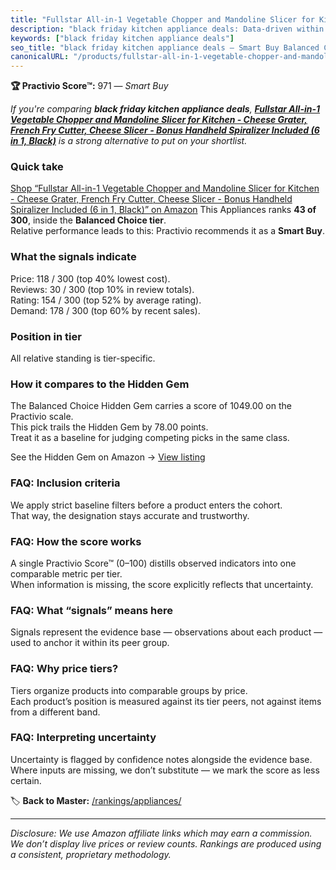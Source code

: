 ```yaml
---
title: "Fullstar All-in-1 Vegetable Chopper and Mandoline Slicer for Kitchen - Cheese Grater, French Fry Cutter, Cheese Slicer - Bonus Handheld Spiralizer Included (6 in 1, Black)"
description: "black friday kitchen appliance deals: Data-driven within Balanced Choice ranking using the Practivio Score™. Positioned by quality, value, demand, findability,…"
keywords: ["black friday kitchen appliance deals"]
seo_title: "black friday kitchen appliance deals — Smart Buy Balanced Choice (2025)"
canonicalURL: "/products/fullstar-all-in-1-vegetable-chopper-and-mandoline-slicer-for-kitchen-cheese-grater-french-fry-cutter-cheese-slicer-bonus-handheld-spiralizer-included-6-in-1-black-B0BRSNN3ZH/"
---
```


**🏆 Practivio Score™:** 971 — _Smart Buy_


*If you're comparing **black friday kitchen appliance deals**, **[Fullstar All-in-1 Vegetable Chopper and Mandoline Slicer for Kitchen - Cheese Grater, French Fry Cutter, Cheese Slicer - Bonus Handheld Spiralizer Included (6 in 1, Black)](https://www.amazon.com/dp/B0BRSNN3ZH?tag=practivio-20)** is a strong alternative to put on your shortlist.*
### Quick take
[Shop “Fullstar All-in-1 Vegetable Chopper and Mandoline Slicer for Kitchen - Cheese Grater, French Fry Cutter, Cheese Slicer - Bonus Handheld Spiralizer Included (6 in 1, Black)” on Amazon](https://www.amazon.com/dp/B0BRSNN3ZH?tag=practivio-20)
This Appliances ranks **43 of 300**, inside the **Balanced Choice tier**.  
Relative performance leads to this: Practivio recommends it as a **Smart Buy**.

### What the signals indicate
Price: 118 / 300 (top 40% lowest cost).  
Reviews: 30 / 300 (top 10% in review totals).  
Rating: 154 / 300 (top 52% by average rating).  
Demand: 178 / 300 (top 60% by recent sales).

### Position in tier
All relative standing is tier-specific.

### How it compares to the Hidden Gem
The Balanced Choice Hidden Gem carries a score of 1049.00 on the Practivio scale.  
This pick trails the Hidden Gem by 78.00 points.  
Treat it as a baseline for judging competing picks in the same class.  

See the Hidden Gem on Amazon → [View listing](https://www.amazon.com/dp/B01FHOWYA2?tag=practivio-20)

### FAQ: Inclusion criteria
We apply strict baseline filters before a product enters the cohort.  
That way, the designation stays accurate and trustworthy.

### FAQ: How the score works
A single Practivio Score™ (0–100) distills observed indicators into one comparable metric per tier.  
When information is missing, the score explicitly reflects that uncertainty.

### FAQ: What “signals” means here
Signals represent the evidence base — observations about each product — used to anchor it within its peer group.

### FAQ: Why price tiers?
Tiers organize products into comparable groups by price.  
Each product’s position is measured against its tier peers, not against items from a different band.

### FAQ: Interpreting uncertainty
Uncertainty is flagged by confidence notes alongside the evidence base.  
Where inputs are missing, we don’t substitute — we mark the score as less certain.


🏷️ **Back to Master:** [/rankings/appliances/](/rankings/appliances/)

---
_Disclosure: We use Amazon affiliate links which may earn a commission. We don’t display live prices or review counts. Rankings are produced using a consistent, proprietary methodology._
